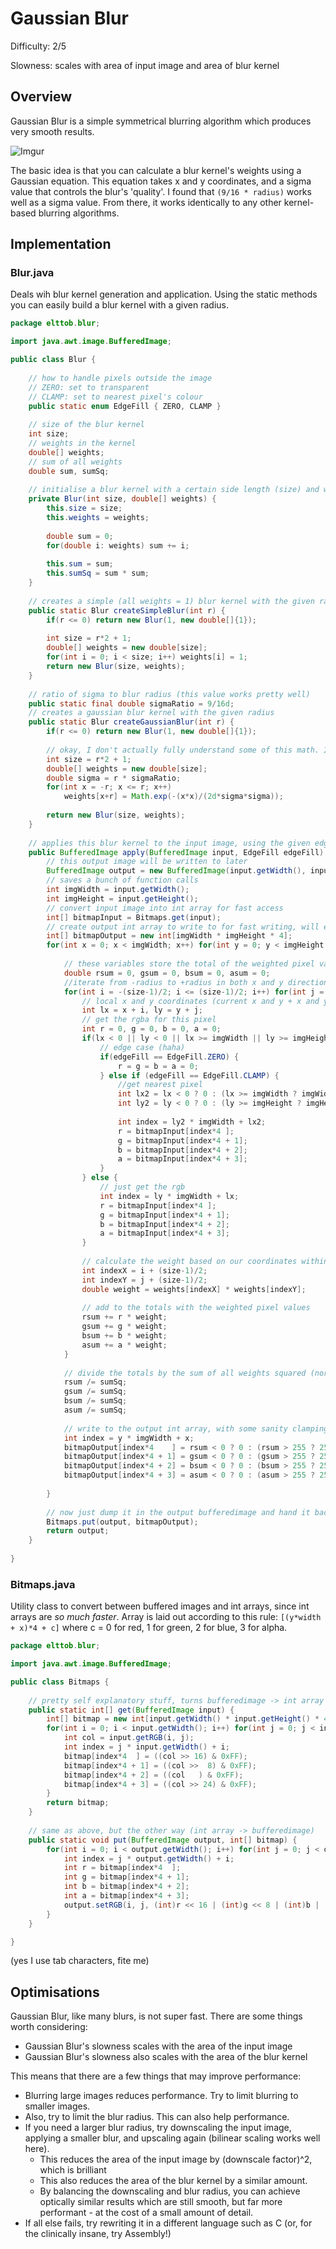 # Gaussian Blur

Difficulty: 2/5

Slowness: scales with area of input image and area of blur kernel

## Overview
Gaussian Blur is a simple symmetrical blurring algorithm which produces very smooth results.

![Imgur](https://i.imgur.com/FKBfqCY.png)

The basic idea is that you can calculate a blur kernel's weights using a Gaussian equation. This equation takes x and y coordinates, and a sigma value that controls the blur's 'quality'. I found that `(9/16 * radius)` works well as a sigma value. From there, it works identically to any other kernel-based blurring algorithms.

## Implementation

### Blur.java
Deals wih blur kernel generation and application. Using the static methods you can easily build a blur kernel with a given radius.
```Java
package elttob.blur;

import java.awt.image.BufferedImage;

public class Blur {
	
	// how to handle pixels outside the image
	// ZERO: set to transparent
	// CLAMP: set to nearest pixel's colour
	public static enum EdgeFill { ZERO, CLAMP }
	
	// size of the blur kernel
	int size;
	// weights in the kernel
	double[] weights;
	// sum of all weights
	double sum, sumSq;
	
	// initialise a blur kernel with a certain side length (size) and weights
	private Blur(int size, double[] weights) {
		this.size = size;
		this.weights = weights;
		
		double sum = 0;
		for(double i: weights) sum += i;
		
		this.sum = sum;
		this.sumSq = sum * sum;
	}
	
	// creates a simple (all weights = 1) blur kernel with the given radius
	public static Blur createSimpleBlur(int r) {
		if(r <= 0) return new Blur(1, new double[]{1});
		
		int size = r*2 + 1;
		double[] weights = new double[size];
		for(int i = 0; i < size; i++) weights[i] = 1;
		return new Blur(size, weights);
	}
	
	// ratio of sigma to blur radius (this value works pretty well)
	public static final double sigmaRatio = 9/16d;
	// creates a gaussian blur kernel with the given radius
	public static Blur createGaussianBlur(int r) {
		if(r <= 0) return new Blur(1, new double[]{1});
		
		// okay, I don't actually fully understand some of this math. It works tho so who cares ¯\_(ツ)_/¯
		int size = r*2 + 1;
		double[] weights = new double[size];
		double sigma = r * sigmaRatio;
		for(int x = -r; x <= r; x++)
			weights[x+r] = Math.exp(-(x*x)/(2d*sigma*sigma));
		
		return new Blur(size, weights);
	}
	
	// applies this blur kernel to the input image, using the given edge fill rule to deal with outside pixels
	public BufferedImage apply(BufferedImage input, EdgeFill edgeFill) {
		// this output image will be written to later
		BufferedImage output = new BufferedImage(input.getWidth(), input.getHeight(), input.getType());
		// saves a bunch of function calls
		int imgWidth = input.getWidth();
		int imgHeight = input.getHeight();
		// convert input image into int array for fast access
		int[] bitmapInput = Bitmaps.get(input);
		// create output int array to write to for fast writing, will end up in output bufferedimage
		int[] bitmapOutput = new int[imgWidth * imgHeight * 4];
		for(int x = 0; x < imgWidth; x++) for(int y = 0; y < imgHeight; y++) {
			
			// these variables store the total of the weighted pixel values for each channel
			double rsum = 0, gsum = 0, bsum = 0, asum = 0;
			//iterate from -radius to +radius in both x and y directions (to create a square we can use to sample all the pixels in the kernel's radius)
			for(int i = -(size-1)/2; i <= (size-1)/2; i++) for(int j = -(size-1)/2; j <= (size)/2; j++) {
				// local x and y coordinates (current x and y + x and y within the kernel square)
				int lx = x + i, ly = y + j;
				// get the rgba for this pixel
				int r = 0, g = 0, b = 0, a = 0;
				if(lx < 0 || ly < 0 || lx >= imgWidth || ly >= imgHeight) {
					// edge case (haha)
					if(edgeFill == EdgeFill.ZERO) {
						r = g = b = a = 0;
					} else if (edgeFill == EdgeFill.CLAMP) {
						//get nearest pixel
						int lx2 = lx < 0 ? 0 : (lx >= imgWidth ? imgWidth - 1 : lx);
						int ly2 = ly < 0 ? 0 : (ly >= imgHeight ? imgHeight - 1 : ly);
						
						int index = ly2 * imgWidth + lx2;
						r = bitmapInput[index*4	];
						g = bitmapInput[index*4 + 1];
						b = bitmapInput[index*4 + 2];
						a = bitmapInput[index*4 + 3];
					}
				} else {
					// just get the rgb
					int index = ly * imgWidth + lx;
					r = bitmapInput[index*4	];
					g = bitmapInput[index*4 + 1];
					b = bitmapInput[index*4 + 2];
					a = bitmapInput[index*4 + 3];
				}
				
				// calculate the weight based on our coordinates within the kernel square
				int indexX = i + (size-1)/2;
				int indexY = j + (size-1)/2;
				double weight = weights[indexX] * weights[indexY];
				
				// add to the totals with the weighted pixel values
				rsum += r * weight;
				gsum += g * weight;
				bsum += b * weight;
				asum += a * weight;
			}
			
			// divide the totals by the sum of all weights squared (normalises the totals to the 0-255 range, ideally)
			rsum /= sumSq;
			gsum /= sumSq;
			bsum /= sumSq;
			asum /= sumSq;
			
			// write to the output int array, with some sanity clamping
			int index = y * imgWidth + x;
			bitmapOutput[index*4	] = rsum < 0 ? 0 : (rsum > 255 ? 255 : (int)rsum);
			bitmapOutput[index*4 + 1] = gsum < 0 ? 0 : (gsum > 255 ? 255 : (int)gsum);
			bitmapOutput[index*4 + 2] = bsum < 0 ? 0 : (bsum > 255 ? 255 : (int)bsum);
			bitmapOutput[index*4 + 3] = asum < 0 ? 0 : (asum > 255 ? 255 : (int)asum);
			
		}
		
		// now just dump it in the output bufferedimage and hand it back
		Bitmaps.put(output, bitmapOutput);
		return output;
	}
	
}
```

### Bitmaps.java
Utility class to convert between buffered images and int arrays, since int arrays are *so much faster*. Array is laid out according to this rule: `[(y*width + x)*4 + c]` where c = 0 for red, 1 for green, 2 for blue, 3 for alpha.

```Java
package elttob.blur;

import java.awt.image.BufferedImage;

public class Bitmaps {
	
	// pretty self explanatory stuff, turns bufferedimage -> int array
	public static int[] get(BufferedImage input) {
		int[] bitmap = new int[input.getWidth() * input.getHeight() * 4];
		for(int i = 0; i < input.getWidth(); i++) for(int j = 0; j < input.getHeight(); j++) {
			int col = input.getRGB(i, j);
			int index = j * input.getWidth() + i;
			bitmap[index*4	] = ((col >> 16) & 0xFF);
			bitmap[index*4 + 1] = ((col >>  8) & 0xFF);
			bitmap[index*4 + 2] = ((col	  ) & 0xFF);
			bitmap[index*4 + 3] = ((col >> 24) & 0xFF);
		}
		return bitmap;
	}
	
	// same as above, but the other way (int array -> bufferedimage)
	public static void put(BufferedImage output, int[] bitmap) {
		for(int i = 0; i < output.getWidth(); i++) for(int j = 0; j < output.getHeight(); j++) {
			int index = j * output.getWidth() + i;
			int r = bitmap[index*4	];
			int g = bitmap[index*4 + 1];
			int b = bitmap[index*4 + 2];
			int a = bitmap[index*4 + 3];
			output.setRGB(i, j, (int)r << 16 | (int)g << 8 | (int)b | (int)a << 24);
		}
	}

}
```

(yes I use tab characters, fite me)

## Optimisations

Gaussian Blur, like many blurs, is not super fast. There are some things worth considering:

- Gaussian Blur's slowness scales with the area of the input image
- Gaussian Blur's slowness also scales with the area of the blur kernel

This means that there are a few things that may improve performance:

- Blurring large images reduces performance. Try to limit blurring to smaller images.
- Also, try to limit the blur radius. This can also help performance.
- If you need a larger blur radius, try downscaling the input image, applying a smaller blur, and upscaling again (bilinear scaling works well here).
    - This reduces the area of the input image by (downscale factor)^2, which is brilliant
    - This also reduces the area of the blur kernel by a similar amount.
    - By balancing the downscaling and blur radius, you can achieve optically similar results which are still smooth, but far more performant - at the cost of a small amount of detail.
- If all else fails, try rewriting it in a different language such as C (or, for the clinically insane, try Assembly!)